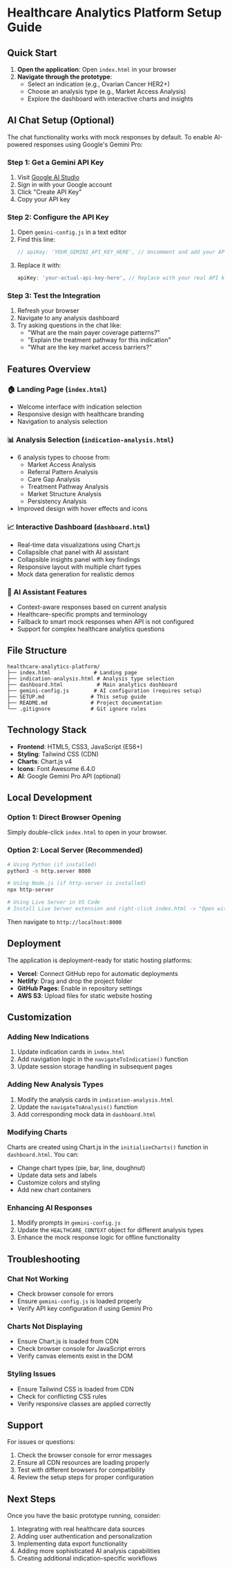 # Healthcare Analytics Platform Setup Guide

## Quick Start

1. **Open the application**: Open `index.html` in your browser
2. **Navigate through the prototype**:
   - Select an indication (e.g., Ovarian Cancer HER2+)
   - Choose an analysis type (e.g., Market Access Analysis)
   - Explore the dashboard with interactive charts and insights

## AI Chat Setup (Optional)

The chat functionality works with mock responses by default. To enable AI-powered responses using Google's Gemini Pro:

### Step 1: Get a Gemini API Key

1. Visit [Google AI Studio](https://makersuite.google.com/app/apikey)
2. Sign in with your Google account
3. Click "Create API Key"
4. Copy your API key

### Step 2: Configure the API Key

1. Open `gemini-config.js` in a text editor
2. Find this line:
   ```javascript
   // apiKey: 'YOUR_GEMINI_API_KEY_HERE', // Uncomment and add your API key
   ```
3. Replace it with:
   ```javascript
   apiKey: 'your-actual-api-key-here', // Replace with your real API key
   ```

### Step 3: Test the Integration

1. Refresh your browser
2. Navigate to any analysis dashboard
3. Try asking questions in the chat like:
   - "What are the main payer coverage patterns?"
   - "Explain the treatment pathway for this indication"
   - "What are the key market access barriers?"

## Features Overview

### 🏠 Landing Page (`index.html`)
- Welcome interface with indication selection
- Responsive design with healthcare branding
- Navigation to analysis selection

### 📊 Analysis Selection (`indication-analysis.html`)
- 6 analysis types to choose from:
  - Market Access Analysis
  - Referral Pattern Analysis
  - Care Gap Analysis
  - Treatment Pathway Analysis
  - Market Structure Analysis
  - Persistency Analysis
- Improved design with hover effects and icons

### 📈 Interactive Dashboard (`dashboard.html`)
- Real-time data visualizations using Chart.js
- Collapsible chat panel with AI assistant
- Collapsible insights panel with key findings
- Responsive layout with multiple chart types
- Mock data generation for realistic demos

### 🤖 AI Assistant Features
- Context-aware responses based on current analysis
- Healthcare-specific prompts and terminology
- Fallback to smart mock responses when API is not configured
- Support for complex healthcare analytics questions

## File Structure

```
healthcare-analytics-platform/
├── index.html              # Landing page
├── indication-analysis.html # Analysis type selection
├── dashboard.html           # Main analytics dashboard
├── gemini-config.js        # AI configuration (requires setup)
├── SETUP.md               # This setup guide
├── README.md              # Project documentation
└── .gitignore             # Git ignore rules
```

## Technology Stack

- **Frontend**: HTML5, CSS3, JavaScript (ES6+)
- **Styling**: Tailwind CSS (CDN)
- **Charts**: Chart.js v4
- **Icons**: Font Awesome 6.4.0
- **AI**: Google Gemini Pro API (optional)

## Local Development

### Option 1: Direct Browser Opening
Simply double-click `index.html` to open in your browser.

### Option 2: Local Server (Recommended)
```bash
# Using Python (if installed)
python3 -m http.server 8000

# Using Node.js (if http-server is installed)
npx http-server

# Using Live Server in VS Code
# Install Live Server extension and right-click index.html -> "Open with Live Server"
```

Then navigate to `http://localhost:8000`

## Deployment

The application is deployment-ready for static hosting platforms:

- **Vercel**: Connect GitHub repo for automatic deployments
- **Netlify**: Drag and drop the project folder
- **GitHub Pages**: Enable in repository settings
- **AWS S3**: Upload files for static website hosting

## Customization

### Adding New Indications
1. Update indication cards in `index.html`
2. Add navigation logic in the `navigateToIndication()` function
3. Update session storage handling in subsequent pages

### Adding New Analysis Types
1. Modify the analysis cards in `indication-analysis.html`
2. Update the `navigateToAnalysis()` function
3. Add corresponding mock data in `dashboard.html`

### Modifying Charts
Charts are created using Chart.js in the `initializeCharts()` function in `dashboard.html`. You can:
- Change chart types (pie, bar, line, doughnut)
- Update data sets and labels
- Customize colors and styling
- Add new chart containers

### Enhancing AI Responses
1. Modify prompts in `gemini-config.js`
2. Update the `HEALTHCARE_CONTEXT` object for different analysis types
3. Enhance the mock response logic for offline functionality

## Troubleshooting

### Chat Not Working
- Check browser console for errors
- Ensure `gemini-config.js` is loaded properly
- Verify API key configuration if using Gemini Pro

### Charts Not Displaying
- Ensure Chart.js is loaded from CDN
- Check browser console for JavaScript errors
- Verify canvas elements exist in the DOM

### Styling Issues
- Ensure Tailwind CSS is loaded from CDN
- Check for conflicting CSS rules
- Verify responsive classes are applied correctly

## Support

For issues or questions:
1. Check the browser console for error messages
2. Ensure all CDN resources are loading properly
3. Test with different browsers for compatibility
4. Review the setup steps for proper configuration

## Next Steps

Once you have the basic prototype running, consider:
1. Integrating with real healthcare data sources
2. Adding user authentication and personalization
3. Implementing data export functionality
4. Adding more sophisticated AI analysis capabilities
5. Creating additional indication-specific workflows